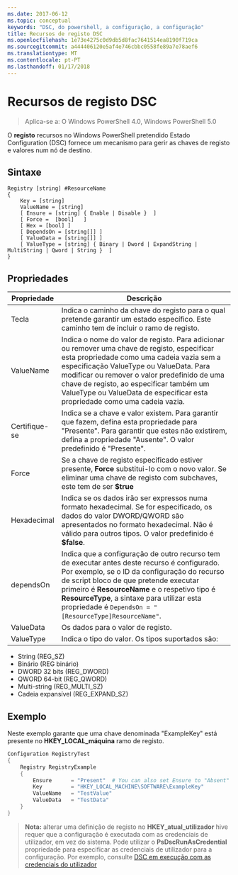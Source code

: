 ```yaml
---
ms.date: 2017-06-12
ms.topic: conceptual
keywords: "DSC, do powershell, a configuração, a configuração"
title: Recursos de registo DSC
ms.openlocfilehash: 1e73e4275c0d9db5d8fac7641514ea8190f719ca
ms.sourcegitcommit: a444406120e5af4e746cbbc0558fe89a7e78aef6
ms.translationtype: MT
ms.contentlocale: pt-PT
ms.lasthandoff: 01/17/2018
---
```

# <a name="dsc-registry-resource"></a>Recursos de registo DSC

> Aplica-se a: O Windows PowerShell 4.0, Windows PowerShell 5.0

O **registo** recursos no Windows PowerShell pretendido Estado Configuration (DSC) fornece um mecanismo para gerir as chaves de registo e valores num nó de destino.

## <a name="syntax"></a>Sintaxe

```
Registry [string] #ResourceName
{
    Key = [string]
    ValueName = [string]
    [ Ensure = [string] { Enable | Disable }  ]
    [ Force =  [bool]   ]
    [ Hex = [bool] ]
    [ DependsOn = [string[]] ]
    [ ValueData = [string[]] ]
    [ ValueType = [string] { Binary | Dword | ExpandString | MultiString | Qword | String }  ]
}
```

## <a name="properties"></a>Propriedades
|  Propriedade  |  Descrição   | 
|---|---| 
| Tecla| Indica o caminho da chave do registo para o qual pretende garantir um estado específico. Este caminho tem de incluir o ramo de registo.| 
| ValueName| Indica o nome do valor de registo. Para adicionar ou remover uma chave de registo, especificar esta propriedade como uma cadeia vazia sem a especificação ValueType ou ValueData. Para modificar ou remover o valor predefinido de uma chave de registo, ao especificar também um ValueType ou ValueData de especificar esta propriedade como uma cadeia vazia.| 
| Certifique-se| Indica se a chave e valor existem. Para garantir que fazem, defina esta propriedade para "Presente". Para garantir que estes não existirem, defina a propriedade "Ausente". O valor predefinido é "Presente".| 
| Force| Se a chave de registo especificado estiver presente, __Force__ substitui-lo com o novo valor. Se eliminar uma chave de registo com subchaves, este tem de ser __$true__| 
| Hexadecimal| Indica se os dados irão ser expressos numa formato hexadecimal. Se for especificado, os dados do valor DWORD/QWORD são apresentados no formato hexadecimal. Não é válido para outros tipos. O valor predefinido é __$false__.| 
| dependsOn| Indica que a configuração de outro recurso tem de executar antes deste recurso é configurado. Por exemplo, se o ID da configuração do recurso de script bloco de que pretende executar primeiro é __ResourceName__ e o respetivo tipo é __ResourceType__, a sintaxe para utilizar esta propriedade é `DependsOn = "[ResourceType]ResourceName"`.| 
| ValueData| Os dados para o valor de registo.| 
| ValueType| Indica o tipo do valor. Os tipos suportados são: 
<ul><li>String (REG_SZ)</li>


<li>Binário (REG binário)</li>


<li>DWORD 32 bits (REG_DWORD)</li>


<li>QWORD 64-bit (REG_QWORD)</li>


<li>Multi-string (REG_MULTI_SZ)</li>


<li>Cadeia expansível (REG_EXPAND_SZ)</li></ul>

## <a name="example"></a>Exemplo
Neste exemplo garante que uma chave denominada "ExampleKey" está presente no **HKEY\_LOCAL\_máquina** ramo de registo.
```powershell
Configuration RegistryTest
{
    Registry RegistryExample
    {
        Ensure      = "Present"  # You can also set Ensure to "Absent"
        Key         = "HKEY_LOCAL_MACHINE\SOFTWARE\ExampleKey"
        ValueName   = "TestValue"
        ValueData   = "TestData"
    }
}
```

>**Nota:** alterar uma definição de registo no **HKEY\_atual\_utilizador** hive requer que a configuração é executada com as credenciais de utilizador, em vez do sistema.
>Pode utilizar o **PsDscRunAsCredential** propriedade para especificar as credenciais de utilizador para a configuração. Por exemplo, consulte [DSC em execução com as credenciais do utilizador](runAsUser.md)




